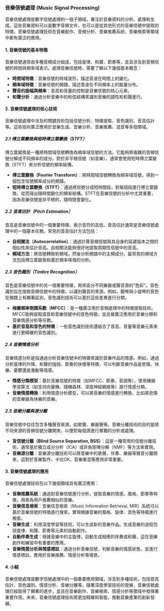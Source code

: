 ### 音樂信號處理 (Music Signal Processing)

音樂信號處理是數字信號處理的一個子領域，專注於音樂資料的分析、處理和生成。這些音樂資料可以是數字音頻文件，也可以是從其他形式的音樂信號中提取的特徵。音樂信號處理技術在音樂創作、音頻分析、音樂推薦系統、音樂檢索等領域中都有廣泛的應用。

#### 1. 音樂信號的基本特徵

音樂信號通常由多種音頻成分組成，包括旋律、和聲、節奏等，並且涉及到音頻信號的時間與頻率域表示。處理音樂信號時，需要了解以下幾個基本概念：

- **時間域特徵**：音樂信號的時域波形，描述音波在時間上的變化。
- **頻率域特徵**：音樂信號的頻譜，描述音波在不同頻率上的能量分布。
- **聲音的振幅與頻率**：音高和音量的控制是音樂信號的核心元素。
- **和聲分析**：通過分析音樂中的和弦結構來識別音樂的調性和和聲進行。

#### 2. 音樂信號處理的核心技術

音樂信號處理中涉及的關鍵技術包括信號分析、特徵提取、音色識別、音高估計等。這些技術廣泛應用於音樂生成、音樂分析、音樂推薦、混音等多個領域。

##### 2.1 傅立葉變換與短時傅立葉變換（STFT）

傅立葉變換是一種將時間域信號轉換為頻率域信號的方法。它能夠將複雜的音頻信號分解成不同頻率的成分。對於非平穩信號（如音樂），通常會使用短時傅立葉變換（STFT）來分析信號的頻率結構。

- **傅立葉變換（Fourier Transform）**：將時間域信號轉換為頻率域信號，得到一個包含信號頻率成分的頻譜。
- **短時傅立葉變換（STFT）**：通過將信號分成短時間段，對每個段進行傅立葉變換，從而得出隨時間變化的頻率結構。STFT在音樂信號的分析中尤其重要，因為音樂信號是非平穩的，隨時間會變化。

##### 2.2 音高估計（Pitch Estimation）

音高是音樂信號中的一個重要特徵，表示音符的高低。音高估計通常是音樂信號處理中的一個基本任務。常見的音高估計方法包括：

- **自相關法（Autocorrelation）**：通過計算音頻信號與其自身的延遲版本之間的相似性來估計音高。自相關法能夠很好地提取周期性信號中的音高。
- **頻域方法**：將信號轉換到頻域，然後分析頻譜中的主頻成分。最常見的頻域方法包括傅立葉變換和基於頻率峰值的分析。

##### 2.3 音色識別（Timbre Recognition）

音色是音樂信號中的另一個重要特徵，用來區分不同樂器或聲音源的"色彩"。音色識別旨在提取音頻信號中的特徵，以識別聲音的來源。例如，鋼琴與小提琴的音色在頻譜上有顯著區別，音色識別技術可以基於這些差異進行分類。

- **梅爾頻率倒譜系數（MFCC）**：是一種廣泛用於音頻處理中的特徵提取技術。MFCC能夠提取語音和音樂信號中的音色特徵，並且被廣泛應用於音樂分類和音樂情感分析等任務。
- **基於音高和音色的特徵**：一些音色識別技術還結合了音高、音量等音樂元素來進行更精確的音色識別。

##### 2.4 音樂情感分析

音樂情感分析是指通過分析音樂信號中的特徵來識別音樂作品的情感。例如，通過分析旋律的升降、和聲的強弱、節奏的快慢等特徵，可以判斷音樂作品是悲傷、快樂、憂鬱還是激動等情感。

- **情感分類模型**：基於音樂信號的特徵（如MFCC、節奏、音調等），使用機器學習算法（如支持向量機、隨機森林、深度神經網絡等）進行情感分類。
- **音樂情感轉換**：利用情感分析模型，可以將音樂的情感進行轉換，比如將悲傷的音樂變為快樂的音樂。

##### 2.5 音樂分離與源分離

音樂信號中往往包含多種聲音來源，如歌聲、樂器聲等。音樂分離技術的目的是將不同來源的音頻信號分離開來，以便對每個源進行單獨的分析或處理。

- **盲信號分離（Blind Source Separation, BSS）**：這是一種常用的信號分離技術，通常基於獨立成分分析（ICA）或非負矩陣分解（NMF）等方法來實現。
- **音樂源分離**：音樂源分離技術可以將音樂中的歌聲、伴奏、樂器等聲音分離開來，這對於音樂製作、卡拉OK、音樂重混等應用非常重要。

#### 3. 音樂信號處理的應用

音樂信號處理技術在以下幾個領域具有廣泛應用：

- **音樂推薦系統**：通過對音樂信號進行分析，提取音樂的情感、風格、節奏等特徵，用來為用戶推薦相似的音樂。
- **音樂信息檢索**：音樂信息檢索（Music Information Retrieval, MIR）系統可以基於音樂信號的特徵進行搜索，實現根據音樂的風格、旋律、音色等特徵進行檢索。
- **音樂生成**：利用深度學習等技術，可以生成新的音樂作品。生成音樂的過程包括旋律、和聲、節奏等元素的自動創作。
- **自動伴奏生成**：根據音樂中的主旋律，自動生成相應的伴奏或和聲，這在音樂創作和練習中有重要的應用。
- **音樂情感分析與情感標註**：通過分析音樂信號，判斷音樂的情感狀態，並進行情感標註，應用於音樂推薦、情感分析等場景。

#### 4. 小結

音樂信號處理是數字信號處理中的一個重要應用領域，涉及到多種技術，包括音高估計、音色識別、情感分析、音樂分離等。隨著深度學習技術的發展，音樂信號處理已經取得了顯著的進步，並且在音樂創作、音樂檢索、情感分析等領域中發揮著重要作用。未來，音樂信號處理技術將更加精確和智能，推動音樂產業的創新發展。